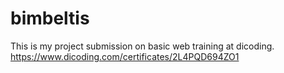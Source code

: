 # bimbeltis

This is my project submission on basic web training at dicoding.
https://www.dicoding.com/certificates/2L4PQD694ZO1
